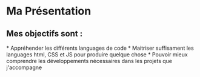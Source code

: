 
<h1> Ma Présentation </h1>
<h2> Mes objectifs sont : </h2>
* Appréhender les différents languages de code   
* Maitriser suffisament les languages html, CSS et JS pour produire quelque chose
* Pouvoir mieux comprendre les développements nécessaires dans les projets que j'accompagne

